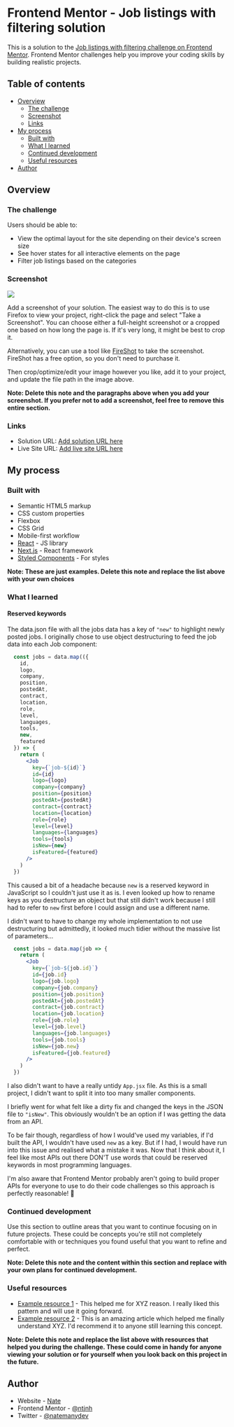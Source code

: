 # Frontend Mentor - Job listings with filtering solution

This is a solution to the [Job listings with filtering challenge on Frontend Mentor](https://www.frontendmentor.io/challenges/job-listings-with-filtering-ivstIPCt). Frontend Mentor challenges help you improve your coding skills by building realistic projects. 

## Table of contents

- [Overview](#overview)
  - [The challenge](#the-challenge)
  - [Screenshot](#screenshot)
  - [Links](#links)
- [My process](#my-process)
  - [Built with](#built-with)
  - [What I learned](#what-i-learned)
  - [Continued development](#continued-development)
  - [Useful resources](#useful-resources)
- [Author](#author)

## Overview

### The challenge

Users should be able to:

- View the optimal layout for the site depending on their device's screen size
- See hover states for all interactive elements on the page
- Filter job listings based on the categories

### Screenshot

![](./screenshot.jpg)

Add a screenshot of your solution. The easiest way to do this is to use Firefox to view your project, right-click the page and select "Take a Screenshot". You can choose either a full-height screenshot or a cropped one based on how long the page is. If it's very long, it might be best to crop it.

Alternatively, you can use a tool like [FireShot](https://getfireshot.com/) to take the screenshot. FireShot has a free option, so you don't need to purchase it. 

Then crop/optimize/edit your image however you like, add it to your project, and update the file path in the image above.

**Note: Delete this note and the paragraphs above when you add your screenshot. If you prefer not to add a screenshot, feel free to remove this entire section.**

### Links

- Solution URL: [Add solution URL here](https://your-solution-url.com)
- Live Site URL: [Add live site URL here](https://your-live-site-url.com)

## My process

### Built with

- Semantic HTML5 markup
- CSS custom properties
- Flexbox
- CSS Grid
- Mobile-first workflow
- [React](https://reactjs.org/) - JS library
- [Next.js](https://nextjs.org/) - React framework
- [Styled Components](https://styled-components.com/) - For styles

**Note: These are just examples. Delete this note and replace the list above with your own choices**

### What I learned

#### Reserved keywords

The data.json file with all the jobs data has a key of `"new"` to highlight newly posted jobs. I originally chose to use object destructuring to feed the job data into each Job component:

```jsx
  const jobs = data.map(({
    id,
    logo,
    company,
    position,
    postedAt,
    contract,
    location,
    role,
    level,
    languages,
    tools,
    new,
    featured
  }) => {
    return (
      <Job
        key={`job-${id}`}
        id={id}
        logo={logo}
        company={company}
        position={position}
        postedAt={postedAt}
        contract={contract}
        location={location}
        role={role}
        level={level}
        languages={languages}
        tools={tools}
        isNew={new}
        isFeatured={featured}
      />
    )
  })
```

This caused a bit of a headache because `new` is a reserved keyword in JavaScript so I couldn't just use it as is. I even looked up how to rename keys as you destructure an object but that still didn't work because I still had to refer to `new` first before I could assign and use a different name.

I didn't want to have to change my whole implementation to not use destructuring but admittedly, it looked much tidier without the massive list of parameters...

```jsx
  const jobs = data.map(job => {
    return (
      <Job
        key={`job-${job.id}`}
        id={job.id}
        logo={job.logo}
        company={job.company}
        position={job.position}
        postedAt={job.postedAt}
        contract={job.contract}
        location={job.location}
        role={job.role}
        level={job.level}
        languages={job.languages}
        tools={job.tools}
        isNew={job.new}
        isFeatured={job.featured}
      />
    )
  })
```

I also didn't want to have a really untidy `App.jsx` file. As this is a small project, I didn't want to split it into too many smaller components.

I briefly went for what felt like a dirty fix and changed the keys in the JSON file to `"isNew"`. This obviously wouldn't be an option if I was getting the data from an API.

To be fair though, regardless of how I would've used my variables, if I'd built the API, I wouldn't have used `new` as a key. But if I had, I would have run into this issue and realised what a mistake it was. Now that I think about it, I feel like most APIs out there DON'T use words that could be reserved keywords in most programming languages.

I'm also aware that Frontend Mentor probably aren't going to build proper APIs for everyone to use to do their code challenges so this approach is perfectly reasonable! 🙂

### Continued development

Use this section to outline areas that you want to continue focusing on in future projects. These could be concepts you're still not completely comfortable with or techniques you found useful that you want to refine and perfect.

**Note: Delete this note and the content within this section and replace with your own plans for continued development.**

### Useful resources

- [Example resource 1](https://www.example.com) - This helped me for XYZ reason. I really liked this pattern and will use it going forward.
- [Example resource 2](https://www.example.com) - This is an amazing article which helped me finally understand XYZ. I'd recommend it to anyone still learning this concept.

**Note: Delete this note and replace the list above with resources that helped you during the challenge. These could come in handy for anyone viewing your solution or for yourself when you look back on this project in the future.**

## Author

- Website - [Nate](https://nate-dev.com)
- Frontend Mentor - [@ntjnh](https://www.frontendmentor.io/profile/ntjnh)
- Twitter - [@natemanydev](https://www.twitter.com/natemanydev)
